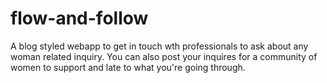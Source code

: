 # flow-and-follow
A blog styled webapp to get in touch wth professionals to ask about any woman related inquiry. You can also post your inquires for a community of women to support and late to what you're going through.
